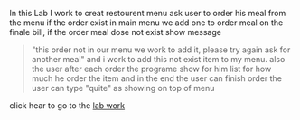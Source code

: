 In this Lab I work to creat restourent menu ask user to order his meal from the menu
if the order exist in main menu we add one to order meal on the finale bill,
if the order meal dose not exist show message 
> "this order not in our menu  we work to add it, please try again ask for another meal"
and i work to add this not exist item to my menu.
also the user after each order the programe show for him list for how much he order the item
and in the end the user can finish order the user can type "quite" as showing on top of menu

click hear to go to the [lab work](https://github.com/monaSalih/snakes_cafe/pulls?q=is%3Apr+is%3Aclosed)